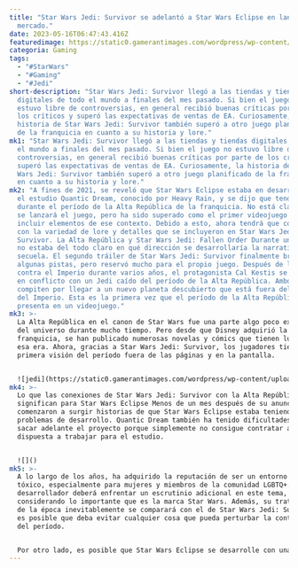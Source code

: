 ```yaml
---
title: "Star Wars Jedi: Survivor se adelantó a Star Wars Eclipse en lanzarse al
  mercado."
date: 2023-05-16T06:47:43.416Z
featuredimage: https://static0.gamerantimages.com/wordpress/wp-content/uploads/2023/05/star-wars-jedi-survivor-eclipse.jpg?q=50&fit=contain&w=1140&h=&dpr=1.5
categoria: Gaming
tags:
  - "#StarWars"
  - "#Gaming"
  - "#Jedi"
short-description: "Star Wars Jedi: Survivor llegó a las tiendas y tiendas
  digitales de todo el mundo a finales del mes pasado. Si bien el juego no
  estuvo libre de controversias, en general recibió buenas críticas por parte de
  los críticos y superó las expectativas de ventas de EA. Curiosamente, la
  historia de Star Wars Jedi: Survivor también superó a otro juego planificado
  de la franquicia en cuanto a su historia y lore."
mk1: "Star Wars Jedi: Survivor llegó a las tiendas y tiendas digitales de todo
  el mundo a finales del mes pasado. Si bien el juego no estuvo libre de
  controversias, en general recibió buenas críticas por parte de los críticos y
  superó las expectativas de ventas de EA. Curiosamente, la historia de Star
  Wars Jedi: Survivor también superó a otro juego planificado de la franquicia
  en cuanto a su historia y lore."
mk2: "A fines de 2021, se reveló que Star Wars Eclipse estaba en desarrollo por
  el estudio Quantic Dream, conocido por Heavy Rain, y se dijo que tendría lugar
  durante el período de la Alta República de la franquicia. No está claro cuándo
  se lanzará el juego, pero ha sido superado como el primer videojuego en
  incluir elementos de ese contexto. Debido a esto, ahora tendrá que competir
  con la variedad de lore y detalles que se incluyeron en Star Wars Jedi:
  Survivor. La Alta República y Star Wars Jedi: Fallen Order Durante un tiempo,
  no estaba del todo claro en qué dirección se desarrollaría la narrativa de la
  secuela. El segundo tráiler de Star Wars Jedi: Survivor finalmente brindó
  algunas pistas, pero reservó mucho para el propio juego. Después de luchar
  contra el Imperio durante varios años, el protagonista Cal Kestis se encuentra
  en conflicto con un Jedi caído del período de la Alta República. Ambos
  compiten por llegar a un nuevo planeta descubierto que está fuera del control
  del Imperio. Esta es la primera vez que el período de la Alta República se
  presenta en un videojuego."
mk3: >-
  La Alta República en el canon de Star Wars fue una parte algo poco explorada
  del universo durante mucho tiempo. Pero desde que Disney adquirió la
  franquicia, se han publicado numerosas novelas y cómics que tienen lugar en
  esa era. Ahora, gracias a Star Wars Jedi: Survivor, los jugadores tienen su
  primera visión del período fuera de las páginas y en la pantalla.


  ![jedi](https://static0.gamerantimages.com/wordpress/wp-content/uploads/2022/03/star-wars-eclipse-grysk-theory.jpg?q=50&fit=crop&w=1500&dpr=1.5 "jedi")
mk4: >-
  Lo que las conexiones de Star Wars Jedi: Survivor con la Alta República
  significan para Star Wars Eclipse Menos de un mes después de su anuncio,
  comenzaron a surgir historias de que Star Wars Eclipse estaba teniendo
  problemas de desarrollo. Quantic Dream también ha tenido dificultades para
  sacar adelante el proyecto porque simplemente no consigue contratar a gente
  dispuesta a trabajar para el estudio.


  ![]()
mk5: >-
  A lo largo de los años, ha adquirido la reputación de ser un entorno laboral
  tóxico, especialmente para mujeres y miembros de la comunidad LGBTQ+. Ahora el
  desarrollador deberá enfrentar un escrutinio adicional en este tema,
  considerando lo importante que es la marca Star Wars. Además, su tratamiento
  de la época inevitablemente se comparará con el de Star Wars Jedi: Survivor y
  es posible que deba evitar cualquier cosa que pueda perturbar la continuidad
  del período.


  Por otro lado, es posible que Star Wars Eclipse se desarrolle con una historia que nunca se cruza con la de Star Wars Jedi: Survivor. De hecho, la era de la Alta República abarca un período de 300 años en una galaxia muy extensa. Quantic Dream bien podría crear su historia sin mencionar al antagonista de Star Wars Jedi: Survivor, Dagan Gera, o a las personas que lo conocieron durante ese tiempo. Todo depende de la dirección que el desarrollador elija y de cuán estrechamente desee mantener entrelazada
---
```

